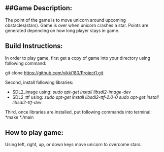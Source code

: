 ##Game Description:
-------------------
The point of the game is to move unicorn around upcoming obstacles(stars).
Game is over when unicorn crashes a star. Points are generated depending on how long player stays in game. 

Build Instructions:
-------------------
In order to play game, first get a copy of game into your directory using following command:

git clone https://github.com/vikki180/Project1.git

Second, install following libraries: 
+ SDL2_image using:
*sudo apt-get install libsdl2-image-dev*
+ SDL2_ttf using:
*sudo apt-get install libsdl2-ttf-2.0-0* 
*sudo apt-get install libsdl2-ttf-dev* 

Third, once libraries are installed, put following commands into terminal:
*make
*./main

How to play game:
-----------------
Using left, right, up, or down keys move unicorn to overcome stars.  
